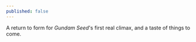 ```yaml
---
published: false
---
```


A return to form for *Gundam Seed*'s first real climax, and a taste of things to come. 